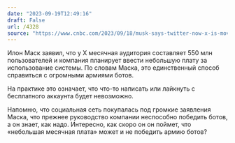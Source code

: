 ```yaml
---
date: "2023-09-19T12:49:16"
draft: False
url: /4328
source: "https://www.cnbc.com/2023/09/18/musk-says-twitter-now-x-is-moving-to-monthly-subscriptions.html"
---
```


Илон Маск заявил, что у X месячная аудитория составляет 550 млн пользователей и компания планирует ввести небольшую плату за использование системы. По словам Маска, это единственный способ справиться с огромными армиями ботов. 

На практике это означает, что что-то написать или лайкнуть с бесплатного аккаунта будет невозможно. 

Напомню, что социальная сеть покупалась под громкие заявления Маска, что прежнее руководство компании неспособно победить ботов, а он знает, как надо. Интересно, как скоро он он поймет, что «небольшая месячная плата» может и не победить армию ботов?

